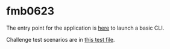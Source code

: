 # fmb0623

The entry point for the application is [here](src/main/java/app/ToolRentalApp.java) to launch a basic CLI.

Challenge test scenarios are in [this test file](src/test/java/office/CheckoutTest.java).